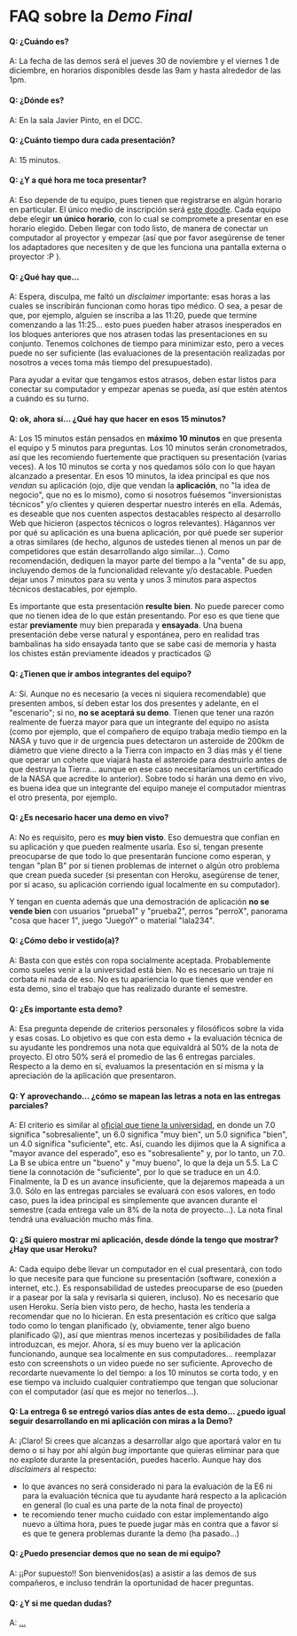 FAQ sobre la *Demo Final*
==========

#### Q: ¿Cuándo es?

A: La fecha de las demos será el jueves 30 de noviembre y el viernes 1 de diciembre, en horarios disponibles desde las 9am y hasta alrededor de las 1pm.

#### Q: ¿Dónde es?

A: En la sala Javier Pinto, en el DCC.

#### Q: ¿Cuánto tiempo dura cada presentación?

A: 15 minutos.

#### Q: ¿Y a qué hora me toca presentar?

A: Eso depende de tu equipo, pues tienen que registrarse en algún horario en particular. El único medio de inscripción será [este doodle](https://doodle.com/poll/e349k3hcffuexq3m). Cada equipo debe elegir **un único horario**, con lo cual se compromete a presentar en ese horario elegido. Deben llegar con todo listo, de manera de conectar un computador al proyector y empezar (así que por favor asegúrense de tener los adaptadores que necesiten y de que les funciona una pantalla externa o proyector :P ).

#### Q: ¿Qué hay que…

A: Espera, disculpa, me faltó un *disclaimer* importante: esas horas a las cuales se inscribirán funcionan como horas tipo médico. O sea, a pesar de que, por ejemplo, alguien se inscriba a las 11:20, puede que termine comenzando a las 11:25… esto pues pueden haber atrasos inesperados en los bloques anteriores que nos atrasen todas las presentaciones en su conjunto. Tenemos colchones de tiempo para minimizar esto, pero a veces puede no ser suficiente (las evaluaciones de la presentación realizadas por nosotros a veces toma más tiempo del presupuestado).

Para ayudar a evitar que tengamos estos atrasos, deben estar listos para conectar su computador y empezar apenas se pueda, así que estén atentos a cuándo es su turno.

#### Q: ok, ahora sí… ¿Qué hay que hacer en esos 15 minutos?

A: Los 15 minutos están pensados en **máximo 10 minutos** en que presenta el equipo y 5 minutos para preguntas. Los 10 minutos serán cronometrados, así que les recomiendo fuertemente que practiquen su presentación (varias veces). A los 10 minutos se corta y nos quedamos sólo con lo que hayan alcanzado a presentar. En esos 10 minutos, la idea principal es que nos *vendan* su aplicación (ojo, dije que vendan la **aplicación**, no "la idea de negocio", que no es lo mismo), como si nosotros fuésemos "inversionistas técnicos" y/o clientes y quieren despertar nuestro interés en ella. Además, es deseable que nos cuenten aspectos destacables respecto al desarrollo Web que hicieron (aspectos técnicos o logros relevantes). Hágannos ver por qué su aplicación es una buena aplicación, por qué puede ser superior a otras similares (de hecho, algunos de ustedes tienen al menos un par de competidores que están desarrollando algo similar…). Como recomendación, dediquen la mayor parte del tiempo a la "venta" de su app, incluyendo demos de la funcionalidad relevante y/o destacable. Pueden dejar unos 7 minutos para su venta y unos 3 minutos para aspectos técnicos destacables, por ejemplo.

Es importante que esta presentación **resulte bien**. No puede parecer como que no tienen idea de lo que están presentando. Por eso es que tiene que estar **previamente** muy bien preparada y **ensayada**. Una buena presentación debe verse natural y espontánea, pero en realidad tras bambalinas ha sido ensayada tanto que se sabe casi de memoria y hasta los chistes están previamente ideados y practicados :stuck_out_tongue:

#### Q: ¿Tienen que ir ambos integrantes del equipo?

A: Sí. Aunque no es necesario (a veces ni siquiera recomendable) que presenten ambos, sí deben estar los dos presentes y adelante, en el "escenario"; si no, **no se aceptará su demo**. Tienen que tener una razón realmente de fuerza mayor para que un integrante del equipo no asista (como por ejemplo, que el compañero de equipo trabaja medio tiempo en la NASA y tuvo que ir de urgencia pues detectaron un asteroide de 200km de diámetro que viene directo a la Tierra con impacto en 3 días más y él tiene que operar un cohete que viajará hasta el asteroide para destruirlo antes de que destruya la Tierra… aunque en ese caso necesitaríamos un certificado de la NASA que acredite lo anterior). Sobre todo si harán una demo en vivo, es buena idea que un integrante del equipo maneje el computador mientras el otro presenta, por ejemplo.

#### Q: ¿Es necesario hacer una demo en vivo?

A: No es requisito, pero es **muy bien visto**. Eso demuestra que confían en su aplicación y que pueden realmente usarla. Eso sí, tengan presente preocuparse de que todo lo que presentarán funcione como esperan, y tengan "plan B" por si tienen problemas de internet o algún otro problema que crean pueda suceder (si presentan con Heroku, asegúrense de tener, por si acaso, su aplicación corriendo igual localmente en su computador).

Y tengan en cuenta además que una demostración de aplicación **no se vende bien** con usuarios "prueba1" y "prueba2", perros "perroX", panorama "cosa que hacer 1", juego "JuegoY" o material "lala234".

#### Q: ¿Cómo debo ir vestido(a)?

A: Basta con que estés con ropa socialmente aceptada. Probablemente como sueles venir a la universidad está bien. No es necesario un traje ni corbata ni nada de eso. No es tu apariencia lo que tienes que vender en esta demo, sino el trabajo que has realizado durante el semestre.

#### Q: ¿Es importante esta demo?

A: Esa pregunta depende de criterios personales y filosóficos sobre la vida y esas cosas. Lo objetivo es que con esta demo + la evaluación técnica de su ayudante les pondremos una nota que equivaldrá al 50% de la nota de proyecto. El otro 50% será el promedio de las 6 entregas parciales. Respecto a la demo en sí, evaluamos la presentación en sí misma y la apreciación de la aplicación que presentaron.

#### Q: Y aprovechando… ¿cómo se mapean las letras a nota en las entregas parciales?

A: El criterio es similar al [oficial que tiene la universidad](http://admisionyregistros.uc.cl/alumnos/cursos/evaluacion-y-calificacion#nota-final), en donde un 7.0 significa "sobresaliente", un 6.0 significa "muy bien", un 5.0 significa "bien", un 4.0 significa "suficiente", etc. Así, cuando les dijimos que la A significa a "mayor avance del esperado", eso es "sobresaliente" y, por lo tanto, un 7.0. La B se ubica entre un "bueno" y "muy bueno", lo que la deja un 5.5. La C tiene la connotación de "suficiente", por lo que se traduce en un 4.0. Finalmente, la D es un avance insuficiente, que la dejaremos mapeada a un 3.0. Sólo en las entregas parciales se evaluará con esos valores, en todo caso, pues la idea principal es simplemente que avancen durante el semestre (cada entrega vale un 8% de la nota de proyecto…). La nota final tendrá una evaluación mucho más fina.

#### Q: ¿Si quiero mostrar mi aplicación, desde dónde la tengo que mostrar? ¿Hay que usar Heroku?

A: Cada equipo debe llevar un computador en el cual presentará, con todo lo que necesite para que funcione su presentación (software, conexión a internet, etc.). Es responsabilidad de ustedes preocuparse de eso (pueden ir a pasear por la sala y revisarla si quieren, incluso). No es necesario que usen Heroku. Sería bien visto pero, de hecho, hasta les tendería a recomendar que no lo hicieran. En esta presentación es crítico que salga todo como lo tengan planificado (y, obviamente, tener algo bueno planificado :stuck_out_tongue:), así que mientras menos incertezas y posibilidades de falla introduzcan, es mejor. Ahora, sí es muy bueno ver la aplicación funcionando, aunque sea localmente en sus computadores… reemplazar esto con screenshots o un video puede no ser suficiente. Aprovecho de recordarte nuevamente lo del tiempo: a los 10 minutos se corta todo, y en ese tiempo va incluido cualquier contratiempo que tengan que solucionar con el computador (así que es mejor no tenerlos…).

#### Q: La entrega 6 se entregó varios días antes de esta demo… ¿puedo igual seguir desarrollando en mi aplicación con miras a la Demo?

A: ¡Claro! Si crees que alcanzas a desarrollar algo que aportará valor en tu demo o si hay por ahí algún _bug_ importante que quieras eliminar para que no explote durante la presentación, puedes hacerlo. Aunque hay dos _disclaimers_ al respecto:

- lo que avances no será considerado ni para la evaluación de la E6 ni para la evaluación técnica que tu ayudante hará respecto a la aplicación en general (lo cual es una parte de la nota final de proyecto)
- te recomiendo tener mucho cuidado con estar implementando algo nuevo a última hora, pues te puede jugar más en contra que a favor si es que te genera problemas durante la demo (ha pasado…)

#### Q: ¿Puedo presenciar demos que no sean de mi equipo?

A: ¡¡Por supuesto!! Son bienvenidos(as) a asistir a las demos de sus compañeros, e incluso tendrán la oportunidad de hacer preguntas.

#### Q: ¿Y si me quedan dudas?

A: […](../../../#foro)